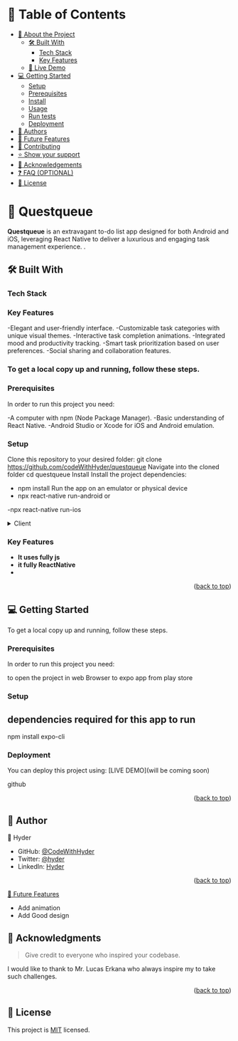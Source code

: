 <a name="readme-top"></a>

<!--
HOW TO USE:
This is an example of how you may give instructions on setting up your project locally.

Modify this file to match your project and remove sections that don't apply.

REQUIRED SECTIONS:
- Table of Contents
- About the Project
  - Built With
  - Live Demo
- Getting Started
- Authors
- Future Features
- Contributing
- Show your support
- Acknowledgements
- License

OPTIONAL SECTIONS:
- FAQ

After you're finished please remove all the comments and instructions!
-->

<!-- TABLE OF CONTENTS -->

# 📗 Table of Contents

- [📖 About the Project](#about-project)
  - [🛠 Built With](#built-with)
    - [Tech Stack](#tech-stack)
    - [Key Features](#key-features)
  - [🚀 Live Demo](#live-demo)
- [💻 Getting Started](#getting-started)
  - [Setup](#setup)
  - [Prerequisites](#prerequisites)
  - [Install](#install)
  - [Usage](#usage)
  - [Run tests](#run-tests)
  - [Deployment](#triangular_flag_on_post-deployment)
- [👥 Authors](#authors)
- [🔭 Future Features](#future-features)
- [🤝 Contributing](#contributing)
- [⭐️ Show your support](#support)
- [🙏 Acknowledgements](#acknowledgements)
- [❓ FAQ (OPTIONAL)](#faq)
- [📝 License](#license)

<!-- PROJECT DESCRIPTION -->

# 📖 Questqueue <a name="about-project"></a>


**Questqueue** is an extravagant to-do list app designed for both Android and iOS, leveraging React Native to deliver a luxurious and engaging task management experience. .

## 🛠 Built With <a name="built-with"></a>

### Tech Stack <a name="tech-stack"></a>

### Key Features

-Elegant and user-friendly interface.
-Customizable task categories with unique visual themes.
-Interactive task completion animations.
-Integrated mood and productivity tracking.
-Smart task prioritization based on user preferences.
-Social sharing and collaboration features.

### To get a local copy up and running, follow these steps.
### Prerequisites
In order to run this project you need:

-A computer with npm (Node Package Manager).
-Basic understanding of React Native.
-Android Studio or Xcode for iOS and Android emulation.
### Setup
Clone this repository to your desired folder:
 git clone https://github.com/codeWithHyder/questqueue
Navigate into the cloned folder
 cd questqueue
Install
Install the project dependencies:
 - npm install
Run the app on an emulator or physical device
 - npx react-native run-android
or

 -npx react-native run-ios



<details>
  <summary>Client</summary>
  <ul>
    <li>React native</a></li>
  </ul>
</details>


<!-- Features -->
### Key Features <a name="key-features"></a>

- **It uses fully js**
- **it fully ReactNative**
- 

<p align="right">(<a href="#readme-top">back to top</a>)</p>



<!-- GETTING STARTED -->

## 💻 Getting Started <a name="getting-started"></a>


To get a local copy up and running, follow these steps.

### Prerequisites

In order to run this project you need:

 to open the project in web Browser
 to expo app from play store

### Setup

## dependencies required for this app to run
npm install expo-cli

### Deployment

You can deploy this project using:
[LIVE DEMO](will be coming soon)


github

<p align="right">(<a href="#readme-top">back to top</a>)</p>

<!-- AUTHORS -->

## 👥 Author <a name="authors"></a>


👤 Hyder

- GitHub: [@CodeWithHyder](https://github.com/codeWithHyder)
- Twitter: [@hyder](https://twitter.com/@hyder3512)
- LinkedIn: [Hyder](https://www.linkedin.com/in/hyder3512/)



<p align="right">(<a href="#readme-top">back to top</a>)</p>


[🔭 Future Features](#future-features)
  
  - Add animation
  - Add Good design
  
  



<!-- ACKNOWLEDGEMENTS -->

## 🙏 Acknowledgments <a name="acknowledgements"></a>

> Give credit to everyone who inspired your codebase.

I would like to thank to Mr. Lucas Erkana who always inspire my to take such challenges.

<p align="right">(<a href="#readme-top">back to top</a>)</p>



<!-- LICENSE -->

## 📝 License <a name="license"></a>

This project is [MIT](./LICENSE) licensed.

